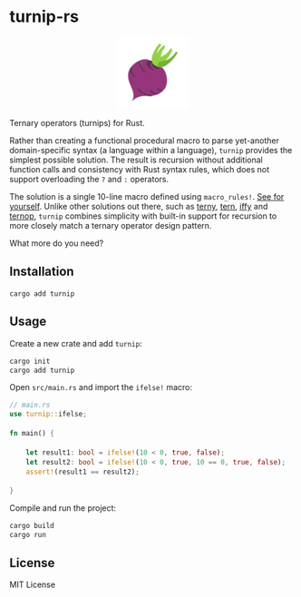 # turnip-rs

<div align="center">
    <img src="./media/turnip.png" width="25%" height="auto" alt="turnip"</img> 
</div>

Ternary operators (turnips) for Rust.

Rather than creating a functional procedural macro to parse yet-another domain-specific syntax (a language within a language), `turnip` provides the simplest possible solution. The result is recursion without additional function calls and consistency with Rust syntax rules, which does not support overloading the `?` and `:` operators.

The solution is a single 10-line macro defined using `macro_rules!`. [See for yourself](./src/lib.rs). Unlike other solutions out there, such as [terny](https://github.com/KaitlynEthylia/terny), [tern](https://github.com/lmburns/tern), [iffy](https://github.com/zfzackfrost/iffy-rs) and [ternop](https://github.com/spacekookie/ternop.rs), `turnip` combines simplicity with built-in support for recursion to more closely match a ternary operator design pattern.

What more do you need?

## Installation

```shell
cargo add turnip
```

## Usage

Create a new crate and add `turnip`:

```shell
cargo init
cargo add turnip
```

Open `src/main.rs` and import the `ifelse!` macro:

```rust
// main.rs
use turnip::ifelse;

fn main() {

    let result1: bool = ifelse!(10 < 0, true, false);
    let result2: bool = ifelse!(10 < 0, true, 10 == 0, true, false);
    assert!(result1 == result2);

}
```

Compile and run the project:

```shell
cargo build
cargo run
```

## License

MIT License
